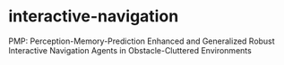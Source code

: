 # interactive-navigation
PMP: Perception-Memory-Prediction Enhanced and Generalized Robust Interactive Navigation Agents in Obstacle-Cluttered Environments
